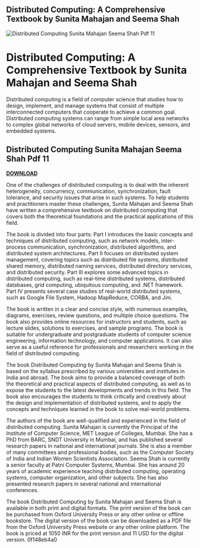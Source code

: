 ## Distributed Computing: A Comprehensive Textbook by Sunita Mahajan and Seema Shah

 
![Distributed Computing Sunita Mahajan Seema Shah Pdf 11](https://i1.sndcdn.com/artworks-XgU09bKyvzsAXPRe-RmXZzg-t240x240.jpg)

 
# Distributed Computing: A Comprehensive Textbook by Sunita Mahajan and Seema Shah
 
Distributed computing is a field of computer science that studies how to design, implement, and manage systems that consist of multiple interconnected computers that cooperate to achieve a common goal. Distributed computing systems can range from simple local area networks to complex global networks of cloud servers, mobile devices, sensors, and embedded systems.
 
## Distributed Computing Sunita Mahajan Seema Shah Pdf 11


[**DOWNLOAD**](https://www.google.com/url?q=https%3A%2F%2Ftinurll.com%2F2tK9Tj&sa=D&sntz=1&usg=AOvVaw1haw3awENvp84m-TUOFI98)

 
One of the challenges of distributed computing is to deal with the inherent heterogeneity, concurrency, communication, synchronization, fault tolerance, and security issues that arise in such systems. To help students and practitioners master these challenges, Sunita Mahajan and Seema Shah have written a comprehensive textbook on distributed computing that covers both the theoretical foundations and the practical applications of this field.
 
The book is divided into four parts: Part I introduces the basic concepts and techniques of distributed computing, such as network models, inter-process communication, synchronization, distributed algorithms, and distributed system architectures. Part II focuses on distributed system management, covering topics such as distributed file systems, distributed shared memory, distributed naming services, distributed directory services, and distributed security. Part III explores some advanced topics in distributed computing, such as real-time distributed systems, distributed databases, grid computing, ubiquitous computing, and .NET framework. Part IV presents several case studies of real-world distributed systems, such as Google File System, Hadoop MapReduce, CORBA, and Jini.
 
The book is written in a clear and concise style, with numerous examples, diagrams, exercises, review questions, and multiple choice questions. The book also provides online resources for instructors and students, such as lecture slides, solutions to exercises, and sample programs. The book is suitable for undergraduate and postgraduate students of computer science engineering, information technology, and computer applications. It can also serve as a useful reference for professionals and researchers working in the field of distributed computing.
  
The book Distributed Computing by Sunita Mahajan and Seema Shah is based on the syllabus prescribed by various universities and institutes in India and abroad. The book aims to provide a balanced coverage of both the theoretical and practical aspects of distributed computing, as well as to expose the students to the latest developments and trends in this field. The book also encourages the students to think critically and creatively about the design and implementation of distributed systems, and to apply the concepts and techniques learned in the book to solve real-world problems.
 
The authors of the book are well-qualified and experienced in the field of distributed computing. Sunita Mahajan is currently the Principal of the Institute of Computer Science, MET League of Colleges, Mumbai. She has a PhD from BARC, SNDT University in Mumbai, and has published several research papers in national and international journals. She is also a member of many committees and professional bodies, such as the Computer Society of India and Indian Women Scientists Association. Seema Shah is currently a senior faculty at Patni Computer Systems, Mumbai. She has around 20 years of academic experience teaching distributed computing, operating systems, computer organization, and other subjects. She has also presented research papers in several national and international conferences.
 
The book Distributed Computing by Sunita Mahajan and Seema Shah is available in both print and digital formats. The print version of the book can be purchased from Oxford University Press or any other online or offline bookstore. The digital version of the book can be downloaded as a PDF file from the Oxford University Press website or any other online platform. The book is priced at 1050 INR for the print version and 11 USD for the digital version.
 0f148eb4a0
